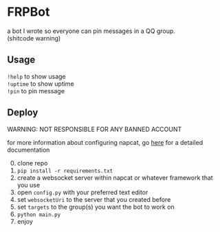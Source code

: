 # FRPBot
a bot I wrote so everyone can pin messages in a QQ group.  
(shitcode warning)

## Usage
`!help` to show usage  
`!uptime` to show uptime  
`!pin` to pin message

## Deploy
WARNING: NOT RESPONSIBLE FOR ANY BANNED ACCOUNT  

for more information about configuring napcat, go [here](https://napneko.github.io/) for a detailed documentation  

0. clone repo
1. `pip install -r requirements.txt`
2. create a websocket server within napcat or whatever framework that you use
3. open `config.py` with your preferred text editor
4. set `websocketUri` to the server that you created before
5. set `targets` to the group(s) you want the bot to work on
6. `python main.py`
7. enjoy